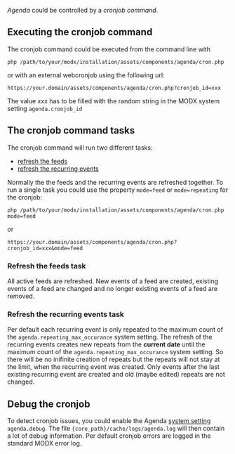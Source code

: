 _Agenda_ could be controlled by a _cronjob command_.

## Executing the cronjob command

The cronjob command could be executed from the command line with

`php /path/to/your/modx/installation/assets/components/agenda/cron.php`

or with an external webcronjob using the following url:

`https://your.domain/assets/components/agenda/cron.php?cronjob_id=xxx`

The value xxx has to be filled with the random string in the MODX system setting
`agenda.cronjob_id`

## The cronjob command tasks

The cronjob command will run two different tasks:

- [refresh the feeds](#refresh-the-feeds-task)
- [refresh the recurring events](#refresh-the-recurring-events-task)

Normally the the feeds and the recurring events are refreshed together. To run a
single task you could use the property `mode=feed` or `mode=repeating` for the
cronjob:

`php /path/to/your/modx/installation/assets/components/agenda/cron.php mode=feed`

or

`https://your.domain/assets/components/agenda/cron.php?cronjob_id=xxx&mode=feed`

### Refresh the feeds task

All active feeds are refreshed. New events of a feed are created, existing
events of a feed are changed and no longer existing events of a feed are
removed.

### Refresh the recurring events task

Per default each recurring event is only repeated to the maximum count of the
`agenda.repeating_max_occurance` system setting. The refresh of the recurring
events creates new repeats from the **current date** until the maximum count of
the `agenda.repeating_max_occurance` system setting. So there will be no
inifinite creation of repeats but the repeats will not stay at the limit, when
the recurring event was created. Only events after the last existing recurring
event are created and old (maybe edited) repeats are not changed.

## Debug the cronjob

To detect cronjob issues, you could enable the Agenda [system
setting](02_Custom_Manager_Page/07_Settings.md) `agenda.debug`. The file
`{core_path}/cache/logs/agenda.log` will then contain a lot of debug
information. Per default cronjob errors are logged in the standard MODX error
log.

